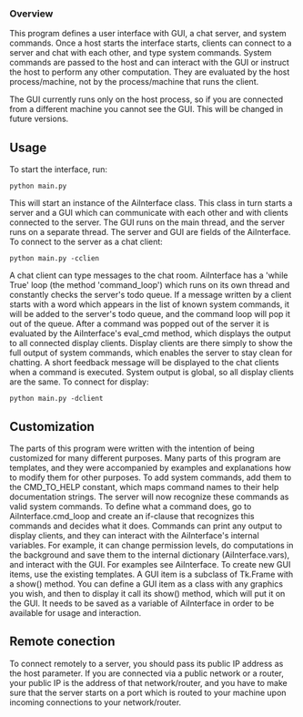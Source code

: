 ### Overview

This program defines a user interface with GUI, a chat server, and system commands. Once a host starts the interface starts, clients can connect to a server and chat with each other, and type 
system commands. System commands are passed to the host and can interact with the GUI or instruct the host to perform any other computation. They are evaluated by the host process/machine, not by the process/machine that runs the client. 

The GUI currently runs only on the host process, so if you are connected from a different machine you cannot see the GUI. This will be changed in future versions.


## Usage

To start the interface, run:

	python main.py
	
This will start an instance of the AiInterface class. This class in turn starts a server and a GUI which can communicate with each other and with clients connected to the server. The GUI runs on the main thread, and the server runs on a separate thread. The server and GUI are fields of the AiInterface. 
To connect to the server as a chat client:

	python main.py -cclien

A chat client can type messages to the chat room. AiInterface has a 'while True' loop (the method 'command_loop') which runs on its own thread and constantly checks the server's todo queue. If a message written by a client starts with a word which appears in the list of known system commands, it will be added to the server's todo queue, and the command loop will pop it out of the queue. 
After a command was popped out of the server it is evaluated by the AiInterface's eval_cmd method,
which displays the output to all connected display clients. Display clients are there simply to
show the full output of system commands, which enables the server to stay clean for chatting. A
short feedback message will be displayed to the chat clients when a command is executed. System output is global, so all display clients are the same. 
To connect for display:

	python main.py -dclient
	
	
## Customization

The parts of this program were written with the intention of being customized for many different purposes. Many parts of this program are templates, and they were accompanied by examples and explanations how to modify them for other purposes. To add system commands, add them to the CMD_TO_HELP constant, which maps command names to their help documentation strings. The server
will now recognize these commands as valid system commands. To define what a command does, go to
AiInterface.cmd_loop and create an if-clause that recognizes this commands and decides what it does.
Commands can print any output to display clients, and they can interact with the AiInterface's internal variables. For example, it can change permission levels, do computations in the background and save them to the internal dictionary (AiInterface.vars), and interact with the GUI. For examples see AiInterface.
To create new GUI items, use the existing templates. A GUI item is a subclass of Tk.Frame with a show() method. You can define a GUI item as a class with any graphics you wish, and then to display it call its show() method, which will put it on the GUI. It needs to be saved as a variable of AiInterface in order to be available for usage and interaction.


## Remote conection
 
 
To connect remotely to a server, you should pass its public IP address as the host parameter. If you are connected via a public network or a router, your public IP is the address of that network/router, and you have to make sure that the server starts on a port which is routed to your machine upon incoming connections to your network/router. 